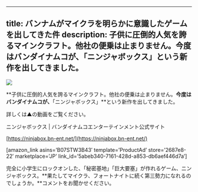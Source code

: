 
---
title: バンナムがマイクラを明らかに意識したゲームを出してきた件
description: 子供に圧倒的人気を誇るマインクラフト。他社の便乗は止まりません。今度はバンダイナムコが、「ニンジャボックス」という新作を出してきました。
---

![](https://cdn-ak.f.st-hatena.com/images/fotolife/s/sasigume/20210208/20210208102712.png)

**子供に圧倒的人気を誇るマインクラフト。他社の便乗は止まりません。**今度はバンダイナムコが、**「ニンジャボックス」**という新作を出してきました。

詳しくは▲の動画をご覧ください。

ニンジャボックス | バンダイナムコエンターテインメント公式サイト

[https://ninjabox.bn-ent.net/](https://ninjabox.bn-ent.net/)

\[amazon\_link asins=’B07STW3B43′ template=’ProductAd’ store=’2687e8-22′ marketplace=’JP’ link\_id=’5abeb340-7161-428d-a853-db6aef446d7a’\]

完全に小学生にロックオンした、「秘密基地」「巨大要塞」が作れるゲーム、ニンジャボックス。**果たしてマイクラ、フォートナイトに続く第三勢力になれるのでしょうか。**コメントをお聞かせください。
